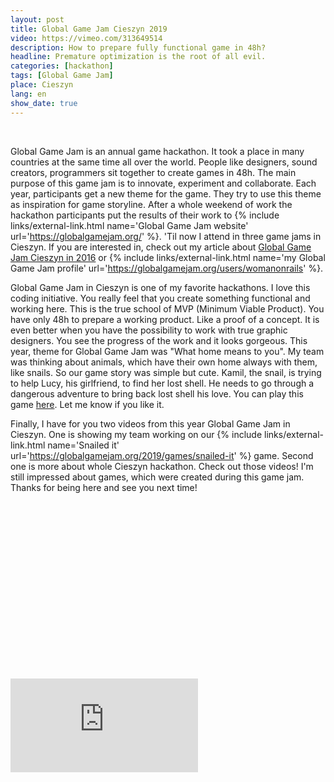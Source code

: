 ```yaml
---
layout: post
title: Global Game Jam Cieszyn 2019
video: https://vimeo.com/313649514
description: How to prepare fully functional game in 48h?
headline: Premature optimization is the root of all evil.
categories: [hackathon]
tags: [Global Game Jam]
place: Cieszyn
lang: en
show_date: true
---
```


<br>

Global Game Jam is an annual game hackathon. It took a place in many countries at the same time all over the world. People like designers, sound creators, programmers sit together to create games in 48h. The main purpose of this game jam is to innovate, experiment and collaborate. Each year, participants get a new theme for the game. They try to use this theme as inspiration for game storyline. After a whole weekend of work the hackathon participants put the results of their work to
{% include links/external-link.html name='Global Game Jam website' url='https://globalgamejam.org/' %}.
'Til now I attend in three game jams in Cieszyn. If you are interested in, check out my article about <a href="{{ site.baseurl }}/global-game-jam" title="Global Game Jam Cieszyn in 2016">Global Game Jam Cieszyn in 2016</a> or
{% include links/external-link.html
   name='my Global Game Jam profile'
   url='https://globalgamejam.org/users/womanonrails' %}.

Global Game Jam in Cieszyn is one of my favorite hackathons. I love this coding initiative. You really feel that you create something functional and working here. This is the true school of MVP (Minimum Viable Product). You have only 48h to prepare a working product. Like a proof of a concept. It is even better when you have the possibility to work with true graphic designers. You see the progress of the work and it looks gorgeous. This year, theme for Global Game Jam was "What home means to you". My team was thinking about animals, which have their own home always with them, like snails. So our game story was simple but cute. Kamil, the snail, is trying to help Lucy, his girlfriend, to find her lost shell. He needs to go through a dangerous adventure to bring back lost shell his love. You can play this game <a href="https://snailed-it.fractalsoft.org/play.html" title="Snailed it game - try to play" target="_blank" rel="nofollow noopener noreferrer">here</a>. Let me know if you like it.

Finally, I have for you two videos from this year Global Game Jam in Cieszyn. One is showing my team working on our
{% include links/external-link.html
   name='Snailed it'
   url='https://globalgamejam.org/2019/games/snailed-it' %}
game. Second one is more about whole Cieszyn hackathon. Check out those videos! I'm still impressed about games, which were created during this game jam. Thanks for being here and see you next time!

<div class="fluid-width-video-wrapper" style="padding-top: 56.2766%;"><iframe src="https://player.vimeo.com/video/320432291" frameborder="0" webkitallowfullscreen="" mozallowfullscreen="" allowfullscreen="" id="fitvid823973"></iframe></div>
